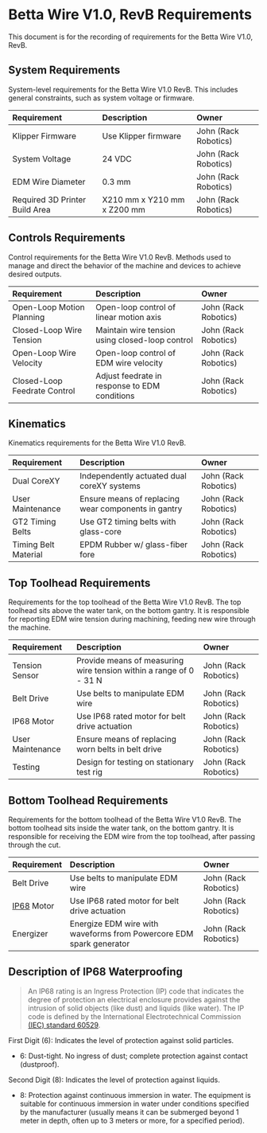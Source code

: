 # Betta Wire V1.0, RevB Requirements

This document is for the recording of requirements for the Betta Wire V1.0, RevB. 

## System Requirements 
System-level requirements for the Betta Wire V1.0 RevB. This includes general constraints, such as system voltage or firmware.

| Requirement | Description | Owner |
| :-----------| :-----------| :-----|
| Klipper Firmware | Use Klipper firmware | John (Rack Robotics) |
| System Voltage | 24 VDC | John (Rack Robotics) |
| EDM Wire Diameter | 0.3 mm | John (Rack Robotics) |
| Required 3D Printer Build Area | X210 mm x Y210 mm x Z200 mm | John (Rack Robotics)

## Controls Requirements 

Control requirements for the Betta Wire V1.0 RevB. Methods used to manage and direct the behavior of the machine and devices to achieve desired outputs. 

| Requirement | Description | Owner |
| :-----------| :-----------| :-----|
| Open-Loop Motion Planning | Open-loop control of linear motion axis | John (Rack Robotics) |
| Closed-Loop Wire Tension | Maintain wire tension using closed-loop control | John (Rack Robotics) |
| Open-Loop Wire Velocity | Open-loop control of EDM wire velocity | John (Rack Robotics) | 
| Closed-Loop Feedrate Control | Adjust feedrate in response to EDM conditions | John (Rack Robotics) | 

## Kinematics

Kinematics requirements for the Betta Wire V1.0 RevB.

| Requirement | Description | Owner |
| :-----------| :-----------| :-----|
| Dual CoreXY | Independently actuated dual coreXY systems | John (Rack Robotics) | 
| User Maintenance | Ensure means of replacing wear components in gantry | John (Rack Robotics) |  
| GT2 Timing Belts | Use GT2 timing belts with glass-core | John (Rack Robotics) | 
| Timing Belt Material | EPDM Rubber w/ glass-fiber fore | John (Rack Robotics) | 

## Top Toolhead Requirements

Requirements for the top toolhead of the Betta Wire V1.0 RevB. The top toolhead sits above the water tank, on the bottom gantry. It is responsible for reporting EDM wire tension during machining, feeding new wire through the machine.

| Requirement | Description | Owner |
| :-----------| :-----------| :-----| 
| Tension Sensor | Provide means of measuring wire tension within a range of 0 - 31 N | John (Rack Robotics) |
| Belt Drive     | Use belts to manipulate EDM wire | John (Rack Robotics) |
| IP68 Motor     | Use IP68 rated motor for belt drive actuation | John (Rack Robotics) | 
| User Maintenance | Ensure means of replacing worn belts in belt drive | John (Rack Robotics) |
| Testing | Design for testing on stationary test rig | John (Rack Robotics) | 

## Bottom Toolhead Requirements

Requirements for the bottom toolhead of the Betta Wire V1.0 RevB. The bottom toolhead sits inside the water tank, on the bottom gantry. It is responsible for receiving the EDM wire from the top toolhead, after passing through the cut. 

| Requirement | Description | Owner |
| :-----------| :-----------| :-----| 
| Belt Drive     | Use belts to manipulate EDM wire | John (Rack Robotics) |
| [IP68](#Description-of-IP68-Waterproofing) Motor     | Use IP68 rated motor for belt drive actuation | John (Rack Robotics) | 
| Energizer      | Energize EDM wire with waveforms from Powercore EDM spark generator | John (Rack Robotics) |


## Description of IP68 Waterproofing 

>An IP68 rating is an Ingress Protection (IP) code that indicates the degree of protection an electrical enclosure provides against the intrusion of solid objects (like dust) and liquids (like water). The IP code is defined by the International Electrotechnical Commission [(IEC) standard 60529](https://www.iec.ch/ip-ratings).

First Digit (6): Indicates the level of protection against solid particles.
- 6: Dust-tight. No ingress of dust; complete protection against contact (dustproof).

Second Digit (8): Indicates the level of protection against liquids.
- 8: Protection against continuous immersion in water. The equipment is suitable for continuous immersion in water under conditions specified by the manufacturer (usually means it can be submerged beyond 1 meter in depth, often up to 3 meters or more, for a specified period).